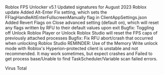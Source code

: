 Roblox FPS Unlocker v5.1
Updated signatures for August 2023 Roblox update
Added Alt-Enter Fix setting, which sets the FFlagHandleAltEnterFullscreenManually flag in ClientAppSettings.json
Added Revert Flags on Close advanced setting (default on), which will reset any flags written by RFU to their default values upon exit
Bugfix: Toggling off Unlock Roblox Player or Unlock Roblox Studio will reset the FPS caps of previously attached processes
Bugfix: Fix RFU abort/crash that occurred when unlocking Roblox Studio
REMINDER: Use of the Memory Write unlock mode with Roblox's Hyperion-protected client is unstable and not recommended. It may work sometimes, but expect crashes and Failed to get process base/Unable to find TaskScheduler/Variable scan failed errors.

Virus Total
